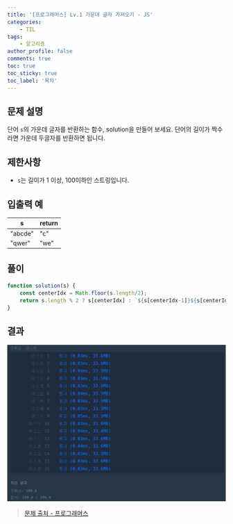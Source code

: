 ```yaml
---
title: '[프로그래머스] Lv.1 가운데 글자 가져오기 - JS'
categories:
    - TIL
tags:
    - 알고리즘
author_profile: false
comments: true
toc: true
toc_sticky: true
toc_label: '목차'
---
```


## 문제 설명
단어 `s`의 가운데 글자를 반환하는 함수, solution을 만들어 보세요. 단어의 길이가 짝수라면 가운데 두글자를 반환하면 됩니다.

## 제한사항
* `s`는 길이가 1 이상, 100이하인 스트링입니다.

## 입출력 예

| s       | return |
|---------|--------|
| "abcde" | "c"    |
| "qwer"  | "we"   |

## 풀이
```javascript
function solution(s) {
    const centerIdx = Math.floor(s.length/2);
    return s.length % 2 ? s[centerIdx] : `${s[centerIdx-1]}${s[centerIdx]}`;
}
```

## 결과
![result](/assets/images/2023/08-22/algorithm-01-result.png)

>[문제 출처 - 프로그래머스](https://school.programmers.co.kr/learn/courses/30/lessons/12903?language=javascript)